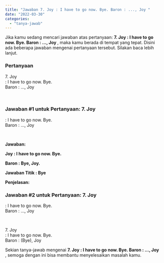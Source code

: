```yaml
---
title: "Jawaban 7. Joy : I have to go now. Bye. Baron : ..., Joy ​"
date: "2022-03-30"
categories: 
  - "tanya-jawab"
---
```


Jika kamu sedang mencari jawaban atas pertanyaan: **7\. Joy : I have to go now. Bye. Baron : ..., Joy ​**, maka kamu berada di tempat yang tepat. Disini ada beberapa jawaban mengenai pertanyaan tersebut. Silakan baca lebih lanjut.

### Pertanyaan

7\. Joy  
: I have to go now. Bye.  
Baron : ..., Joy  
  
​

### Jawaban #1 untuk Pertanyaan: 7. Joy  
: I have to go now. Bye.  
Baron : ..., Joy  
  
​

**Jawaban:**

**Joy : I have to go now. Bye.**

**Baron : Bye, Joy.**

**Jawaban Titik : Bye**

**Penjelasan:**

### Jawaban #2 untuk Pertanyaan: 7. Joy  
: I have to go now. Bye.  
Baron : ..., Joy  
  
​

7\. Joy  
: I have to go now. Bye.  
Baron : (Bye), Joy  
  

Sekian tanya-jawab mengenai **7\. Joy : I have to go now. Bye. Baron : ..., Joy ​**, semoga dengan ini bisa membantu menyelesaikan masalah kamu.
